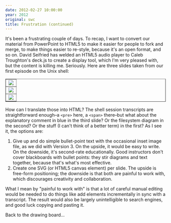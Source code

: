 ```yaml
---
date: 2012-02-27 10:00:00
year: 2012
original: swc
title: Frustration (continued)
---
```

<p>It's been a frustrating couple of days. To recap, I want to convert our material from PowerPoint to HTML5 to make it easier for people to fork and merge, to make things easier to re-style, because it's an open format, and so on. David Seifried has welded an HTML5 audio player to Caleb Troughton's deck.js to create a display tool, which I'm very pleased with, but the content is killing me. Seriously. Here are three slides taken from our first episode on the Unix shell:</p>
<table border="1">
<tbody>
<tr>
<td><img src="{{'/files/2012/02/shell-filedir-08.png' | relative_url}}" /></td>
</tr>
<tr>
<td><img src="{{'/files/2012/02/shell-filedir-37.png' | relative_url}}" /></td>
</tr>
<tr>
<td><img src="{{'/files/2012/02/shell-filedir-59.png' | relative_url}}" /></td>
</tr>
</tbody>
</table>
<p>How can I translate those into HTML? The shell session transcripts are straightforward enough–a <code>&lt;pre&gt;</code> here, a <code>&lt;span&gt;</code> there–but what about the explanatory comment in blue in the third slide? Or the filesystem diagram in the second? Or the stuff (I can't think of a better term) in the first? As I see it, the options are:</p>
<ol>
<li>Give up and do simple bullet-point text with the occasional inset image file, as we did with Version 3. On the upside, it would be easy to write. On the downside, it's second-rate educationally. Good instructors don't cover blackboards with bullet points: they stir diagrams and text together, because that's what's most effective.</li>
<li>Create one SVG (or HTML5 canvas element) per slide. The upside is free-form positioning; the downside is that both are painful to work with, which discourages creativity and collaboration.</li>
</ol>
<p>What I mean by "painful to work with" is that a lot of careful manual editing would be needed to do things like add elements incrementally in sync with a transcript. The result would also be largely unintelligible to search engines, and good luck copying and pasting it.</p>
<p>Back to the drawing board…</p>
